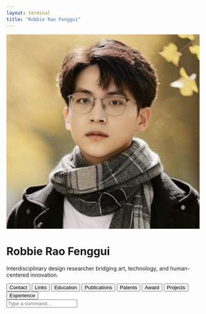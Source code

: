 ```yaml
---
layout: terminal
title: "Robbie Rao Fenggui"
---
```


<div class="container">
  <img src="/images/profile.png" alt="Profile photo" class="profile">
  <h1>Robbie Rao Fenggui</h1>
  <p class="tagline">Interdisciplinary design researcher bridging art, technology, and human-centered innovation.</p>
  <div class="tags">
    <button data-cmd="open contact" data-content="School of Design, PolyU\\nHung Hom, Kowloon, Hong Kong\\nSupervisor: Yan Tina Luximon\\nTel: (852) 84032765\\nEmail: robbie.rao@connect.polyu.hk">Contact</button>
    <button data-cmd="open links" data-content="https://robbierao.com\\nhttps://sd.polyu.edu.hk/aedlab\\nhttps://designanything.design">Links</button>
    <button data-cmd="open education" data-content="School of Design, The Hong Kong Polytechnic University – AED Lab, Ph.D. Student, 2024–Present.\\nChina Academy of Art – B.Eng in Innovative Design, 2020–2024.">Education</button>
    <button data-cmd="open publications" data-content="The Immersive Art Therapy Driven by AIGC: An Innovative Approach to Alleviating Children’s Nyctophobia, CHI EA 2025.\\nBetween Real and Imagined: Developing a dynamic immersive virtual auditing (DIVA) framework for high-density urban health trails, eCAADe 2025.\\nContextCam: Bridging Context Awareness with Creative Human-AI Image Co-Creation, CHI 2024.\\nEnlivening Performance Art: Enhanced Interactivity through Embodied Cognition and Real-Time Physical Visualization on Swarm Tangible Interfaces, ICLC 2024.\\nTrailTracking: AI-Driven Distributed Narratives of Descendant Civilizations in a Digitally Encoded Cosmos, Science 24 hours 2024.">Publications</button>
    <button data-cmd="open patents" data-content="AI-Assisted Design Creation Software – Software Monograph, 2023, Reg. No. 2023SR000001.\\nIntegrated Art Education Service Solution Based on Generative AI – Invention Patent, 2023, CN116000001A.\\nBox – Design Patent, 2022, CN305000001S.\\nA Kind of Robotic Arm – Utility Model Patent, 2022, CN216000001U.\\nImage Digital Projection Device – Utility Model Patent, 2022, CN216000002U.">Patents</button>
    <button data-cmd="open award" data-content="AIGC-Driven Virtual Art Education Tutor – top honors.">Award</button>
    <button data-cmd="open projects" data-content="Blind Box Experience Upgrade – Reimagined the blind box concept through innovative interaction design.\\nAIGC-Driven Virtual Art Education Tutor – Transformed virtual art education using generative AI.\\nPrivate Domain UX Design – Developed data-driven strategies and intuitive interfaces to enhance digital user engagement.">Projects</button>
    <button data-cmd="open experience" data-content="CEO, Hangzhou BIZZLE Network Technology Co., Ltd. (Feb 2022 – Present).\\nCo-Founder, DesignAnything Lab, China Academy of Art (Mar 2022 – Sep 2024).">Experience</button>
  </div>
  <div class="terminal-window">
    <div class="terminal-bar">
      <span class="dot red"></span>
      <span class="dot yellow"></span>
      <span class="dot green"></span>
    </div>
    <div id="terminal"></div>
    <input type="text" id="terminal-input" placeholder="Type a command...">
  </div>
</div>
